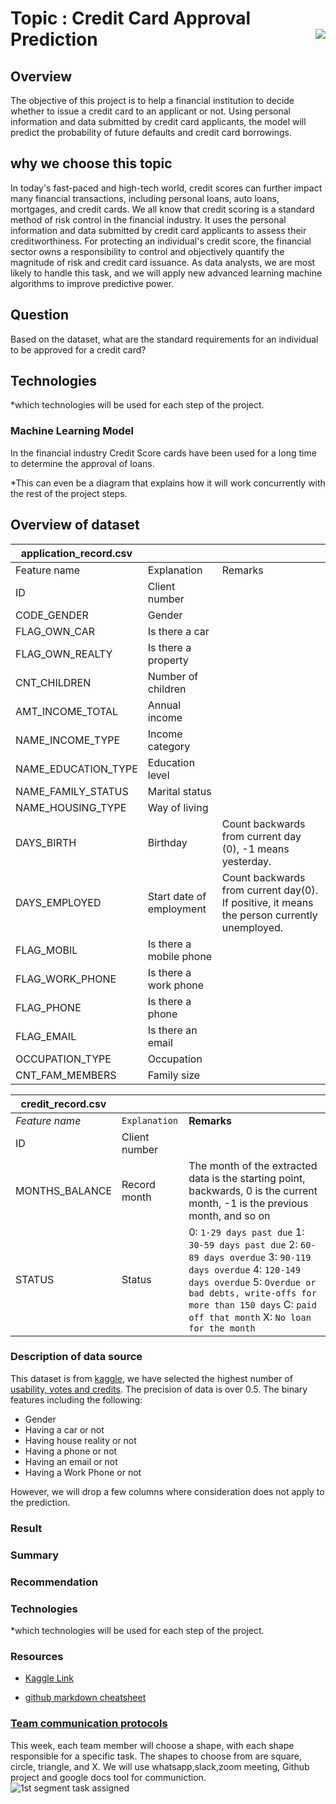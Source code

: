 
# Topic : Credit Card Approval Prediction  <img align="right" src="https://user-images.githubusercontent.com/82733723/131945205-72772eea-1781-4977-ac31-f0f8327ed418.png">

## Overview
The objective of this project is to help a financial institution to decide whether to issue a credit card to an applicant or not. Using personal information and data submitted by credit card applicants, the model will predict the probability of future defaults and credit card borrowings.

## why we choose this topic 
In today's fast-paced and high-tech world, credit scores can further impact many financial transactions, including personal loans, auto loans, mortgages, and credit cards. We all know that credit scoring is a standard method of risk control in the financial industry. It uses the personal information and data submitted by credit card applicants to assess their creditworthiness. For protecting an individual's credit score, the financial sector owns a responsibility to control and objectively quantify the magnitude of risk and credit card issuance. As data analysts, we are most likely to handle this task, and we will apply new advanced learning machine algorithms to improve predictive power.

## Question
Based on the dataset, what are the standard requirements for an individual to be approved for a credit card?

## Technologies
*which technologies will be used for each step of the project.
### Machine Learning Model 
In the financial industry Credit Score cards have been used for a long time to determine the approval of loans. 



*This can even be a diagram that explains how it will work concurrently with the rest of the project steps.

## Overview of dataset
|application_record.csv |||
| ------------- |-------------| -----|
| Feature name        |    Explanation       |  Remarks |
|    ID   | Client number |   |
| CODE_GENDER   | Gender     |    |
|  FLAG_OWN_CAR |	Is there a car|     |  
| FLAG_OWN_REALTY	|Is there a property| |
| CNT_CHILDREN |	Number of children |   |
| AMT_INCOME_TOTAL |	Annual income |   |
| NAME_INCOME_TYPE |	Income category   |    |
| NAME_EDUCATION_TYPE |	Education level    |    |
| NAME_FAMILY_STATUS	|Marital status    |    |
|  NAME_HOUSING_TYPE |	Way of living   |    |
|  DAYS_BIRTH |	Birthday     |  Count backwards from current day (0), -1 means yesterday.  |
| DAYS_EMPLOYED |	Start date of employment | Count backwards from current day(0). If positive, it means the person currently unemployed.  |
| FLAG_MOBIL |	Is there a mobile phone   |    |
| FLAG_WORK_PHONE	| Is there a work phone |    |
| FLAG_PHONE |	Is there a phone     |    |
| FLAG_EMAIL	| Is there an email  |    |
|  OCCUPATION_TYPE |	Occupation   |    |
|  CNT_FAM_MEMBERS |	Family size  |    |


|credit_record.csv | | |
--- | --- | ---
*Feature name*  | `Explanation` | **Remarks**
ID   | Client number |   
MONTHS_BALANCE   | Record month    |  The month of the extracted data is the starting point, backwards, 0 is the current month, -1 is the previous month, and so on  
STATUS |   Status  |   0: `1-29 days past due` 1: `30-59 days past due` 2: `60-89 days overdue` 3: `90-119 days overdue` 4: `120-149 days overdue` 5: `Overdue or bad debts, write-offs for more than 150 days` C: `paid off that month` X: `No loan for the month` 
### Description of data source
This dataset is from [kaggle](https://www.kaggle.com/rikdifos/credit-card-approval-prediction-using-ml), we have selected the highest number of [usability, votes and credits](https://www.kaggle.com/rikdifos/datasets). The precision of data is over 0.5. 
The binary features including the following: 
- Gender
- Having a car or not
- Having house reality or not
- Having a phone or not
- Having an email or not
- Having a Work Phone or not

However, we will drop a few columns where consideration does not apply to the prediction. 
### Result 
### Summary
### Recommendation
### Technologies
*which technologies will be used for each step of the project.
### Resources 
* [Kaggle Link](https://www.kaggle.com/rikdifos/credit-card-approval-prediction/code)

* [github markdown cheatsheet](https://github.com/adam-p/markdown-here/wiki/Markdown-Cheatsheet#lists)
### [Team communication protocols](https://docs.google.com/document/d/1NugbKt5vuU91jPWE3nzVjTbBYoNdhf9_9ET2l-FNRmI/edit?usp=sharing)
This week, each team member will choose a shape, with each shape responsible for a specific task. The shapes to choose from are square, circle, triangle, and X. 
We will use whatsapp,slack,zoom meeting, Github project and google docs tool for communiction.
![1st segment task assigned](https://user-images.githubusercontent.com/82733723/131895610-d1dd9b98-d97b-4531-8029-8e3862d66451.png) 
 



